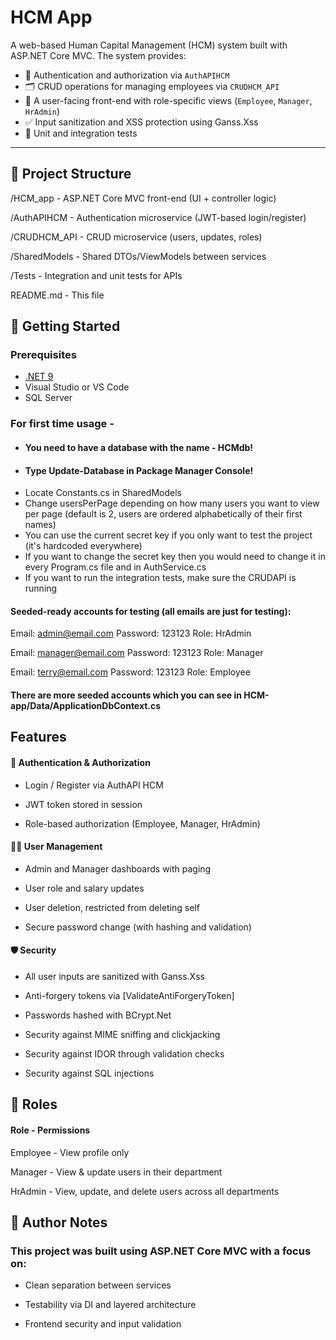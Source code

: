 # HCM App

A web-based Human Capital Management (HCM) system built with ASP.NET Core MVC. The system provides:

- 🔐 Authentication and authorization via `AuthAPIHCM`
- 🗂️ CRUD operations for managing employees via `CRUDHCM_API`
- 👤 A user-facing front-end with role-specific views (`Employee`, `Manager`, `HrAdmin`)
- ✅ Input sanitization and XSS protection using Ganss.Xss
- 🧪 Unit and integration tests

---

## 📂 Project Structure

/HCM_app - ASP.NET Core MVC front-end (UI + controller logic)

/AuthAPIHCM - Authentication microservice (JWT-based login/register)

/CRUDHCM_API - CRUD microservice (users, updates, roles)

/SharedModels - Shared DTOs/ViewModels between services

/Tests - Integration and unit tests for APIs

README.md - This file

## 🚀 Getting Started

### Prerequisites

- [.NET 9](https://dotnet.microsoft.com/en-us/download)
- Visual Studio or VS Code
- SQL Server

### For first time usage - 
- #### You need to have a database with the name - HCMdb!
- #### Type Update-Database in Package Manager Console!
- Locate Constants.cs in SharedModels
- Change usersPerPage depending on how many users you want to view per page (default is 2, users are ordered alphabetically of their first names)
- You can use the current secret key if you only want to test the project (it's hardcoded everywhere)
- If you want to change the secret key then you would need to change it in every Program.cs file and in AuthService.cs
- If you want to run the integration tests, make sure the CRUDAPI is running
#### Seeded-ready accounts for testing (all emails are just for testing):
Email: admin@email.com
Password: 123123
Role: HrAdmin

Email: manager@email.com
Password: 123123
Role: Manager

Email: terry@email.com
Password: 123123
Role: Employee

#### There are more seeded accounts which you can see in HCM-app/Data/ApplicationDbContext.cs

## Features

#### 🔐 Authentication & Authorization

- Login / Register via AuthAPI HCM
  
- JWT token stored in session
  
- Role-based authorization (Employee, Manager, HrAdmin)

#### 🧑‍💼 User Management

- Admin and Manager dashboards with paging

- User role and salary updates

- User deletion, restricted from deleting self

- Secure password change (with hashing and validation)

#### 🛡️ Security

- All user inputs are sanitized with Ganss.Xss

- Anti-forgery tokens via [ValidateAntiForgeryToken]

- Passwords hashed with BCrypt.Net

- Security against MIME sniffing and clickjacking

- Security against IDOR through validation checks

- Security against SQL injections

## 🙋 Roles
#### Role - Permissions
Employee -	View profile only

Manager -	View & update users in their department

HrAdmin -	View, update, and delete users across all departments

## 📝 Author Notes

### This project was built using ASP.NET Core MVC with a focus on:

- Clean separation between services

- Testability via DI and layered architecture

- Frontend security and input validation
